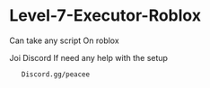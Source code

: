 # Level-7-Executor-Roblox

Can take any script On roblox

Joi Discord If need any help with the setup

       Discord.gg/peacee
       
